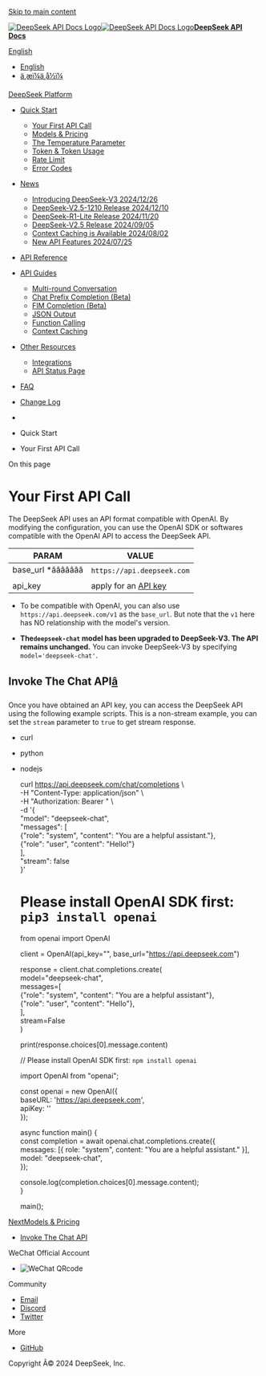 [Skip to main content](https://api-docs.deepseek.com#__docusaurus_skipToContent_fallback)

[![DeepSeek API Docs Logo](https://cdn.deepseek.com/platform/favicon.png)![DeepSeek API Docs Logo](https://cdn.deepseek.com/platform/favicon.png)**DeepSeek API Docs**](https://api-docs.deepseek.com/)

[ English](https://api-docs.deepseek.com)

  * [English](https://api-docs.deepseek.com/)
  * [ä¸­æï¼ä¸­å½ï¼](https://api-docs.deepseek.com/zh-cn/)



[DeepSeek Platform](https://platform.deepseek.com/)

  * [Quick Start](https://api-docs.deepseek.com/)

    * [Your First API Call](https://api-docs.deepseek.com/)
    * [Models & Pricing](https://api-docs.deepseek.com/quick_start/pricing)
    * [The Temperature Parameter](https://api-docs.deepseek.com/quick_start/parameter_settings)
    * [Token & Token Usage](https://api-docs.deepseek.com/quick_start/token_usage)
    * [Rate Limit](https://api-docs.deepseek.com/quick_start/rate_limit)
    * [Error Codes](https://api-docs.deepseek.com/quick_start/error_codes)
  * [News](https://api-docs.deepseek.com/news/news1226)

    * [Introducing DeepSeek-V3 2024/12/26](https://api-docs.deepseek.com/news/news1226)
    * [DeepSeek-V2.5-1210 Release 2024/12/10](https://api-docs.deepseek.com/news/news1210)
    * [DeepSeek-R1-Lite Release 2024/11/20](https://api-docs.deepseek.com/news/news1120)
    * [DeepSeek-V2.5 Release 2024/09/05](https://api-docs.deepseek.com/news/news0905)
    * [Context Caching is Available 2024/08/02](https://api-docs.deepseek.com/news/news0802)
    * [New API Features 2024/07/25](https://api-docs.deepseek.com/news/news0725)
  * [API Reference](https://api-docs.deepseek.com/api/deepseek-api)

  * [API Guides](https://api-docs.deepseek.com/guides/multi_round_chat)

    * [Multi-round Conversation](https://api-docs.deepseek.com/guides/multi_round_chat)
    * [Chat Prefix Completion (Beta)](https://api-docs.deepseek.com/guides/chat_prefix_completion)
    * [FIM Completion (Beta)](https://api-docs.deepseek.com/guides/fim_completion)
    * [JSON Output](https://api-docs.deepseek.com/guides/json_mode)
    * [Function Calling](https://api-docs.deepseek.com/guides/function_calling)
    * [Context Caching](https://api-docs.deepseek.com/guides/kv_cache)
  * [Other Resources](https://github.com/deepseek-ai/awesome-deepseek-integration/tree/main)

    * [Integrations](https://github.com/deepseek-ai/awesome-deepseek-integration/tree/main)
    * [API Status Page](https://status.deepseek.com/)
  * [FAQ](https://api-docs.deepseek.com/faq)
  * [Change Log](https://api-docs.deepseek.com/updates)



  * [](https://api-docs.deepseek.com/)
  * Quick Start
  * Your First API Call



On this page

# Your First API Call

The DeepSeek API uses an API format compatible with OpenAI. By modifying the configuration, you can use the OpenAI SDK or softwares compatible with the OpenAI API to access the DeepSeek API.

PARAM| VALUE  
---|---  
base_url *âââââââ| `https://api.deepseek.com`  
api_key| apply for an [API key](https://platform.deepseek.com/api_keys)  
  
* To be compatible with OpenAI, you can also use `https://api.deepseek.com/v1` as the `base_url`. But note that the `v1` here has NO relationship with the model's version.

* **The`deepseek-chat` model has been upgraded to DeepSeek-V3. The API remains unchanged.** You can invoke DeepSeek-V3 by specifying `model='deepseek-chat'`.

## Invoke The Chat API[â](https://api-docs.deepseek.com#invoke-the-chat-api "Direct link to Invoke The Chat API")

Once you have obtained an API key, you can access the DeepSeek API using the following example scripts. This is a non-stream example, you can set the `stream` parameter to `true` to get stream response.

  * curl
  * python
  * nodejs


    
    
    curl https://api.deepseek.com/chat/completions \  
      -H "Content-Type: application/json" \  
      -H "Authorization: Bearer <DeepSeek API Key>" \  
      -d '{  
            "model": "deepseek-chat",  
            "messages": [  
              {"role": "system", "content": "You are a helpful assistant."},  
              {"role": "user", "content": "Hello!"}  
            ],  
            "stream": false  
          }'  
    
    
    
    # Please install OpenAI SDK first: `pip3 install openai`  
      
    from openai import OpenAI  
      
    client = OpenAI(api_key="<DeepSeek API Key>", base_url="https://api.deepseek.com")  
      
    response = client.chat.completions.create(  
        model="deepseek-chat",  
        messages=[  
            {"role": "system", "content": "You are a helpful assistant"},  
            {"role": "user", "content": "Hello"},  
        ],  
        stream=False  
    )  
      
    print(response.choices[0].message.content)  
    
    
    
    // Please install OpenAI SDK first: `npm install openai`  
      
    import OpenAI from "openai";  
      
    const openai = new OpenAI({  
            baseURL: 'https://api.deepseek.com',  
            apiKey: '<DeepSeek API Key>'  
    });  
      
    async function main() {  
      const completion = await openai.chat.completions.create({  
        messages: [{ role: "system", content: "You are a helpful assistant." }],  
        model: "deepseek-chat",  
      });  
      
      console.log(completion.choices[0].message.content);  
    }  
      
    main();  
    

[NextModels & Pricing](https://api-docs.deepseek.com/quick_start/pricing)

  * [Invoke The Chat API](https://api-docs.deepseek.com#invoke-the-chat-api)



WeChat Official Account

  * ![WeChat QRcode](https://cdn.deepseek.com/official_account.jpg)



Community

  * [Email](mailto:api-service@deepseek.com)
  * [Discord](https://discord.gg/Tc7c45Zzu5)
  * [Twitter](https://twitter.com/deepseek_ai)



More

  * [GitHub](https://github.com/deepseek-ai)



Copyright Â© 2024 DeepSeek, Inc.
